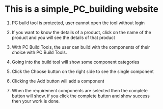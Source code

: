# This is a simple_PC_building website

1.  PC build tool is protected, user cannot open the tool without login
2.  If you want to know the details of a product, click on the name of the product and you will see the details of that product

3.  With PC Build Tools, the user can build with the components of their choice with PC Build Tools.
4.  Going into the build tool will show some component categories
5.  Click the Choose button on the right side to see the single component
6.  Clicking the Add button will add a component
7.  When the requirement components are selected then the complete button will show, if you click the complete button and show success then your work is done.
